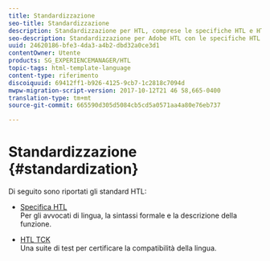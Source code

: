 ```yaml
---
title: Standardizzazione
seo-title: Standardizzazione
description: Standardizzazione per HTL, comprese le specifiche HTL e HTL TCK.
seo-description: Standardizzazione per Adobe HTL con le specifiche HTL e HTL TCK.
uuid: 24620186-bfe3-4da3-a4b2-dbd32a0ce3d1
contentOwner: Utente
products: SG_EXPERIENCEMANAGER/HTL
topic-tags: html-template-language
content-type: riferimento
discoiquuid: 69412ff1-b926-4125-9cb7-1c2818c7094d
mwpw-migration-script-version: 2017-10-12T21 46 58,665-0400
translation-type: tm+mt
source-git-commit: 665590d305d5084cb5cd5a0571aa4a80e76eb737

---
```



# Standardizzazione {#standardization}

Di seguito sono riportati gli standard HTL:

* [Specifica HTL](https://github.com/Adobe-Marketing-Cloud/sightly-spec)\
   Per gli avvocati di lingua, la sintassi formale e la descrizione della funzione.

* [HTL TCK](https://github.com/Adobe-Marketing-Cloud/sightly-tck)\
   Una suite di test per certificare la compatibilità della lingua.
